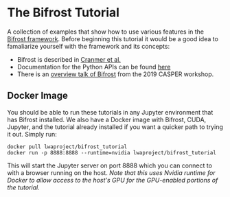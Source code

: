 # The Bifrost Tutorial

A collection of examples that show how to use various features in the [Bifrost framework](https://github.com/ledatelescope/bifrost/).  Before beginning this tutorial it would be a good idea to famaliarize yourself with the framework and its concepts:

 * Bifrost is described in [Cranmer et al.](https://arxiv.org/abs/1708.00720)
 * Documentation for the Python APIs can be found [here](http://ledatelescope.github.io/bifrost/)
 * There is an [overview talk of Bifrost](https://www.youtube.com/watch?v=DXH89rOVVzg) from the 2019 CASPER workshop.
 
 ## Docker Image
 
 You should be able to run these tutorials in any Jupyter environment that has Bifrost installed.  We also
 have a Docker image with Bifrost, CUDA, Jupyter, and the tutorial already installed if you want a quicker
 path to trying it out.  Simply run:
 
 ```
 docker pull lwaproject/bifrost_tutorial
 docker run -p 8888:8888 --runtime=nvidia lwaproject/bifrost_tutorial
 ```
 
 This will start the Jupyter server on port 8888 which you can connect to with a browser running on the
 host.  *Note that this uses Nvidia runtime for Docker to allow access to the host's GPU for the GPU-enabled 
 portions of the tutorial.*
